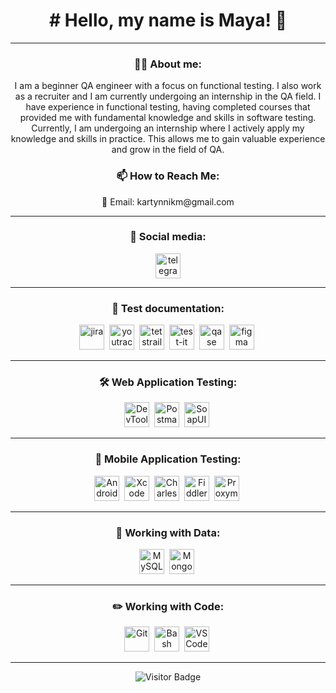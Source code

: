 <h1 align="center"># Hello, my name is Maya! 👋</h1>

---

<h3 align="center">👨‍💻 About me:</h3>

<p align="center">I am a beginner QA engineer with a focus on functional testing. I also work as a recruiter and I am currently undergoing an internship in the QA field. I have experience in functional testing, having completed courses that provided me with fundamental knowledge and skills in software testing. Currently, I am undergoing an internship where I actively apply my knowledge and skills in practice. This allows me to gain valuable experience and grow in the field of QA.</p>

<div align="center">
  <h3>📫 How to Reach Me:</h3>
  <p>📧 Email: kartynnikm@gmail.com</p>
</div>


---

<h3 align="center">🤝 Social media:</h3>

<div align="center" id="badges">
  <a href="https://t.me/mayakartynnik" target="_blank">
    <img src="https://cdn-icons-png.flaticon.com/512/2111/2111646.png" width="40" height="40" alt="telegram" />
  </a>
</div>

---

<h3 align="center">📁 Test documentation:</h3>

<div align="center">
  <img src="https://cdn.jsdelivr.net/gh/devicons/devicon/icons/jira/jira-original.svg" title="jira" alt="jira" width="40" height="40"/>&nbsp
  <img src="https://upload.wikimedia.org/wikipedia/commons/thumb/8/8d/YouTrack_Icon.svg/1024px-YouTrack_Icon.svg.png?20200803082248" title="youtrack" alt="youtrack" width="40" height="40"/>&nbsp
  <img src="https://codahosted.io/packs/21236/unversioned/assets/LOGO/ba1091c59bab89cd2fd0f289622731fe16113d7b00905abe64759c313a4b73b76c1b0426076ed76cb74752234c734131df46992d5b8b48fc13e264240e4f7119f736cfeb64df36ded54b5cbf6198b9cadedf18dd0cac5c7dbcd16e6336c29363cd1292ba" title="testrail" alt="tetstrail" width="40" height="40"/>&nbsp
  <img src="https://docs.testit.software/images/testit_logo_icon.png" title="test-it" alt="test-it" width="40" height="40"/>&nbsp
  <img src="https://luna1.co/eb0187.png" title="qase" alt="qase" width="40" height="40"/>&nbsp
  <img src="https://cdn.jsdelivr.net/gh/devicons/devicon/icons/figma/figma-original.svg" title="figma" alt="figma" width="40" height="40"/>&nbsp
</div>

---

<h3 align="center">🛠 Web Application Testing:</h3>

<div align="center">
  <img src="https://d33wubrfki0l68.cloudfront.net/38b5c953a4667366685d55db55d057c86db1fc54/a0fdc/static/acae6b24d940347661ca901ea07f47c1/chrome-dev-logo-icon.png" title="DevTools" alt="DevTools" width="40" height="40"/>&nbsp
  <img src="https://img.uxwing.com/wp-content/themes/uxwing/download/brands-social-media/postman-icon.svg" title="Postman" alt="Postman" width="40" height="40"/>&nbsp
  <img src="https://static0.smartbear.co/smartbearbrand/media/images/home/soapui-icon.svg" title="SoapUI" alt="SoapUI" width="40" height="40"/>&nbsp
</div>

---

<h3 align="center">📱 Mobile Application Testing:</h3>

<div align="center">
  <img src="https://cdn.jsdelivr.net/gh/devicons/devicon/icons/androidstudio/androidstudio-original.svg" title="Android Studio" alt="Android Studio" width="40" height="40"/>&nbsp
  <img src="https://cdn.jsdelivr.net/gh/devicons/devicon/icons/xcode/xcode-original.svg" title="Xcode" alt="Xcode" width="40" height="40"/>&nbsp
  <img src="https://cdn.icon-icons.com/icons2/3053/PNG/512/charles_proxy_macos_bigsur_icon_190302.png" title="Charles Proxy" alt="Charles Proxy" width="40" height="40"/>&nbsp
  <img src="https://www.megaleechers.com/storage/Fiddler-Everywhere-Icon.png" title="Fiddler" alt="Fiddler" width="40" height="40"/>&nbsp
  <img src="https://pbs.twimg.com/profile_images/1589614420766126080/slAIVDtr_400x400.jpg" title="Proxyman" alt="Proxyman" width="40" height="40"/>&nbsp
</div>


---

<h3 align="center">💾 Working with Data:</h3>

<div align="center">
  <img src="https://cdn.jsdelivr.net/gh/devicons/devicon/icons/mysql/mysql-original.svg" title="MySQL" alt="MySQL" width="40" height="40"/>&nbsp
  <img src="https://cdn.jsdelivr.net/gh/devicons/devicon/icons/mongodb/mongodb-original.svg" title="MongoDB" alt="MongoDB" width="40" height="40"/>&nbsp
</div>

---

<h3 align="center">✏️ Working with Code:</h3>

<div align="center">
  <img src="https://cdn.jsdelivr.net/gh/devicons/devicon/icons/git/git-original.svg" title="Git" alt="Git" width="40" height="40"/>&nbsp
  <img src="https://upload.wikimedia.org/wikipedia/commons/thumb/4/4b/Bash_Logo_Colored.svg/1024px-Bash_Logo_Colored.svg.png?20180723054350" title="Bash" alt="Bash" width="40" height="40"/>&nbsp
  <img src="https://cdn.jsdelivr.net/gh/devicons/devicon/icons/vscode/vscode-original.svg" title="VSCode" alt="VSCode" width="40" height="40"/>&nbsp
</div>

---

<p align="center">
  <img src="https://visitor-badge.laobi.icu/badge?page_id=mayakartynnik" alt="Visitor Badge" />
</p>
